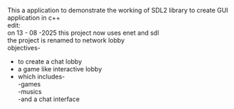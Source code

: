 This a application to demonstrate the working of SDL2 library to create GUI application in c++<br>
edit:<br>
on 13 - 08 -2025
this project now uses enet and sdl<br> 
the project is renamed to network lobby<br>
objectives-<br>
  * to create a chat lobby
  * a game like interactive lobby
  * which includes-<br>
      -games<br>
      -musics<br>
      -and a chat interface<br>
